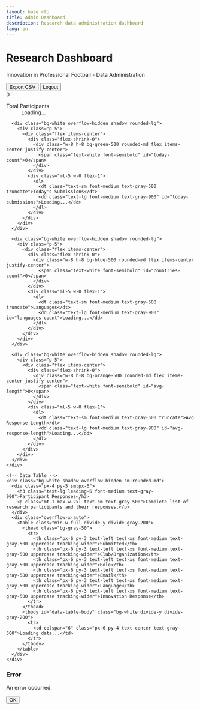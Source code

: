```yaml
---
layout: base.vto
title: Admin Dashboard
description: Research data administration dashboard
lang: en
---
```


<div class="min-h-screen bg-gray-50">
  <!-- Header -->
  <div class="bg-white shadow">
    <div class="max-w-7xl mx-auto px-4 sm:px-6 lg:px-8">
      <div class="flex justify-between items-center py-6">
        <div>
          <h1 class="text-3xl font-bold text-gray-900">Research Dashboard</h1>
          <p class="mt-1 text-sm text-gray-500">Innovation in Professional Football - Data Administration</p>
        </div>
        <div class="flex items-center space-x-4">
          <button id="export-csv" class="bg-primary text-white px-4 py-2 rounded-md hover:bg-primary-dark">
            Export CSV
          </button>
          <button id="logout-btn" class="bg-gray-500 text-white px-4 py-2 rounded-md hover:bg-gray-600">
            Logout
          </button>
        </div>
      </div>
    </div>
  </div>

  <!-- Main Content -->
  <div class="max-w-7xl mx-auto py-6 sm:px-6 lg:px-8">
    <!-- Stats Cards -->
    <div class="grid grid-cols-1 md:grid-cols-4 gap-6 mb-8">
      <div class="bg-white overflow-hidden shadow rounded-lg">
        <div class="p-5">
          <div class="flex items-center">
            <div class="flex-shrink-0">
              <div class="w-8 h-8 bg-primary rounded-md flex items-center justify-center">
                <span class="text-white font-semibold" id="total-count">0</span>
              </div>
            </div>
            <div class="ml-5 w-0 flex-1">
              <dl>
                <dt class="text-sm font-medium text-gray-500 truncate">Total Participants</dt>
                <dd class="text-lg font-medium text-gray-900" id="total-participants">Loading...</dd>
              </dl>
            </div>
          </div>
        </div>
      </div>

      <div class="bg-white overflow-hidden shadow rounded-lg">
        <div class="p-5">
          <div class="flex items-center">
            <div class="flex-shrink-0">
              <div class="w-8 h-8 bg-green-500 rounded-md flex items-center justify-center">
                <span class="text-white font-semibold" id="today-count">0</span>
              </div>
            </div>
            <div class="ml-5 w-0 flex-1">
              <dl>
                <dt class="text-sm font-medium text-gray-500 truncate">Today's Submissions</dt>
                <dd class="text-lg font-medium text-gray-900" id="today-submissions">Loading...</dd>
              </dl>
            </div>
          </div>
        </div>
      </div>

      <div class="bg-white overflow-hidden shadow rounded-lg">
        <div class="p-5">
          <div class="flex items-center">
            <div class="flex-shrink-0">
              <div class="w-8 h-8 bg-blue-500 rounded-md flex items-center justify-center">
                <span class="text-white font-semibold" id="countries-count">0</span>
              </div>
            </div>
            <div class="ml-5 w-0 flex-1">
              <dl>
                <dt class="text-sm font-medium text-gray-500 truncate">Languages</dt>
                <dd class="text-lg font-medium text-gray-900" id="languages-count">Loading...</dd>
              </dl>
            </div>
          </div>
        </div>
      </div>

      <div class="bg-white overflow-hidden shadow rounded-lg">
        <div class="p-5">
          <div class="flex items-center">
            <div class="flex-shrink-0">
              <div class="w-8 h-8 bg-orange-500 rounded-md flex items-center justify-center">
                <span class="text-white font-semibold" id="avg-length">0</span>
              </div>
            </div>
            <div class="ml-5 w-0 flex-1">
              <dl>
                <dt class="text-sm font-medium text-gray-500 truncate">Avg Response Length</dt>
                <dd class="text-lg font-medium text-gray-900" id="avg-response-length">Loading...</dd>
              </dl>
            </div>
          </div>
        </div>
      </div>
    </div>

    <!-- Data Table -->
    <div class="bg-white shadow overflow-hidden sm:rounded-md">
      <div class="px-4 py-5 sm:px-6">
        <h3 class="text-lg leading-6 font-medium text-gray-900">Participant Responses</h3>
        <p class="mt-1 max-w-2xl text-sm text-gray-500">Complete list of research participants and their responses.</p>
      </div>
      <div class="overflow-x-auto">
        <table class="min-w-full divide-y divide-gray-200">
          <thead class="bg-gray-50">
            <tr>
              <th class="px-6 py-3 text-left text-xs font-medium text-gray-500 uppercase tracking-wider">Submitted</th>
              <th class="px-6 py-3 text-left text-xs font-medium text-gray-500 uppercase tracking-wider">Club/Organization</th>
              <th class="px-6 py-3 text-left text-xs font-medium text-gray-500 uppercase tracking-wider">Role</th>
              <th class="px-6 py-3 text-left text-xs font-medium text-gray-500 uppercase tracking-wider">Email</th>
              <th class="px-6 py-3 text-left text-xs font-medium text-gray-500 uppercase tracking-wider">Language</th>
              <th class="px-6 py-3 text-left text-xs font-medium text-gray-500 uppercase tracking-wider">Innovation Response</th>
            </tr>
          </thead>
          <tbody id="data-table-body" class="bg-white divide-y divide-gray-200">
            <tr>
              <td colspan="6" class="px-6 py-4 text-center text-gray-500">Loading data...</td>
            </tr>
          </tbody>
        </table>
      </div>
    </div>
  </div>
</div>

<!-- Error Modal -->
<div id="error-modal" class="fixed inset-0 bg-gray-600 bg-opacity-50 overflow-y-auto h-full w-full hidden">
  <div class="relative top-20 mx-auto p-5 border w-96 shadow-lg rounded-md bg-white">
    <div class="mt-3 text-center">
      <h3 class="text-lg font-medium text-gray-900" id="error-title">Error</h3>
      <div class="mt-2 px-7 py-3">
        <p class="text-sm text-gray-500" id="error-message">An error occurred.</p>
      </div>
      <div class="items-center px-4 py-3">
        <button id="close-error-modal" class="px-4 py-2 bg-primary text-white text-base font-medium rounded-md shadow-sm hover:bg-primary-dark">
          OK
        </button>
      </div>
    </div>
  </div>
</div>

<script>
document.addEventListener('DOMContentLoaded', function() {
  // Check authentication
  const token = localStorage.getItem('adminToken');
  if (!token) {
    window.location.href = '/admin/login';
    return;
  }

  // DOM elements
  const logoutBtn = document.getElementById('logout-btn');
  const exportCsvBtn = document.getElementById('export-csv');
  const errorModal = document.getElementById('error-modal');
  const errorTitle = document.getElementById('error-title');
  const errorMessage = document.getElementById('error-message');
  const closeErrorModal = document.getElementById('close-error-modal');

  // Event listeners
  logoutBtn.addEventListener('click', logout);
  exportCsvBtn.addEventListener('click', exportToCsv);
  closeErrorModal.addEventListener('click', hideErrorModal);

  function logout() {
    localStorage.removeItem('adminToken');
    window.location.href = '/admin/login';
  }

  function showErrorModal(title, message) {
    errorTitle.textContent = title;
    errorMessage.textContent = message;
    errorModal.classList.remove('hidden');
  }

  function hideErrorModal() {
    errorModal.classList.add('hidden');
  }

  async function loadDashboardData() {
    try {
      const response = await fetch('/api/data?format=json', {
        headers: {
          'Authorization': `Bearer ${token}`
        }
      });

      if (response.status === 401) {
        // Token expired or invalid
        logout();
        return;
      }

      if (!response.ok) {
        throw new Error(`HTTP error! status: ${response.status}`);
      }

      const data = await response.json();
      updateStats(data);
      updateTable(data.participants || []);
    } catch (error) {
      console.error('Error loading dashboard data:', error);
      showErrorModal('Data Load Error', 'Failed to load dashboard data. Please try again.');
    }
  }

  function updateStats(data) {
    const stats = data.analytics || {};

    document.getElementById('total-participants').textContent = stats.total_responses || 0;
    document.getElementById('total-count').textContent = stats.total_responses || 0;

    document.getElementById('today-submissions').textContent = stats.today_responses || 0;
    document.getElementById('today-count').textContent = stats.today_responses || 0;

    document.getElementById('languages-count').textContent = Object.keys(stats.language_distribution || {}).length;
    document.getElementById('countries-count').textContent = Object.keys(stats.language_distribution || {}).length;

    document.getElementById('avg-response-length').textContent = Math.round(stats.avg_innovation_length || 0) + ' chars';
    document.getElementById('avg-length').textContent = Math.round(stats.avg_innovation_length || 0);
  }

  function updateTable(participants) {
    const tbody = document.getElementById('data-table-body');

    if (participants.length === 0) {
      tbody.innerHTML = '<tr><td colspan="6" class="px-6 py-4 text-center text-gray-500">No data available</td></tr>';
      return;
    }

    tbody.innerHTML = participants.map(participant => {
      const date = new Date(participant.submitted_at).toLocaleDateString();
      const time = new Date(participant.submitted_at).toLocaleTimeString();
      const innovation = participant.innovation.length > 100
        ? participant.innovation.substring(0, 100) + '...'
        : participant.innovation;

      return `
        <tr class="hover:bg-gray-50">
          <td class="px-6 py-4 whitespace-nowrap text-sm text-gray-900">
            <div>${date}</div>
            <div class="text-xs text-gray-500">${time}</div>
          </td>
          <td class="px-6 py-4 whitespace-nowrap text-sm text-gray-900">${participant.club_name}</td>
          <td class="px-6 py-4 whitespace-nowrap text-sm text-gray-900">${participant.role}</td>
          <td class="px-6 py-4 whitespace-nowrap text-sm text-gray-900">${participant.email}</td>
          <td class="px-6 py-4 whitespace-nowrap text-sm text-gray-900">
            <span class="inline-flex items-center px-2.5 py-0.5 rounded-full text-xs font-medium bg-blue-100 text-blue-800">
              ${participant.language.toUpperCase()}
            </span>
          </td>
          <td class="px-6 py-4 text-sm text-gray-900 max-w-md">
            <div class="truncate" title="${participant.innovation}">${innovation}</div>
          </td>
        </tr>
      `;
    }).join('');
  }

  async function exportToCsv() {
    try {
      exportCsvBtn.disabled = true;
      exportCsvBtn.textContent = 'Exporting...';

      const response = await fetch('/api/data?format=csv', {
        headers: {
          'Authorization': `Bearer ${token}`
        }
      });

      if (response.status === 401) {
        logout();
        return;
      }

      if (!response.ok) {
        throw new Error(`HTTP error! status: ${response.status}`);
      }

      const csvData = await response.text();

      // Create download link
      const blob = new Blob([csvData], { type: 'text/csv' });
      const url = window.URL.createObjectURL(blob);
      const a = document.createElement('a');
      a.href = url;
      a.download = `research-data-${new Date().toISOString().split('T')[0]}.csv`;
      document.body.appendChild(a);
      a.click();
      document.body.removeChild(a);
      window.URL.revokeObjectURL(url);

    } catch (error) {
      console.error('Error exporting CSV:', error);
      showErrorModal('Export Error', 'Failed to export data. Please try again.');
    } finally {
      exportCsvBtn.disabled = false;
      exportCsvBtn.textContent = 'Export CSV';
    }
  }

  // Load data on page load
  loadDashboardData();

  // Refresh data every 30 seconds
  setInterval(loadDashboardData, 30000);
});
</script>